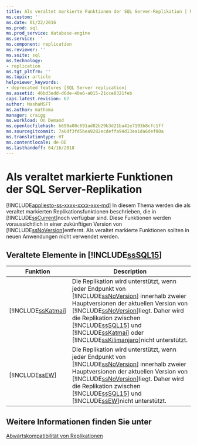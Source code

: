 ```yaml
---
title: Als veraltet markierte Funktionen der SQL Server-Replikation | Microsoft-Dokumentation
ms.custom: ''
ms.date: 01/22/2016
ms.prod: sql
ms.prod_service: database-engine
ms.service: ''
ms.component: replication
ms.reviewer: ''
ms.suite: sql
ms.technology:
- replication
ms.tgt_pltfrm: ''
ms.topic: article
helpviewer_keywords:
- deprecated features [SQL Server replication]
ms.assetid: 46bd3edd-d6de-40a6-a015-21cce8321feb
caps.latest.revision: 67
author: MashaMSFT
ms.author: mathoma
manager: craigg
ms.workload: On Demand
ms.openlocfilehash: b699a08c691ad82b29b3d21ba41e7193b8cfc1ff
ms.sourcegitcommit: 7a6df3fd5bea9282ecdeffa94d13ea1da6def80a
ms.translationtype: HT
ms.contentlocale: de-DE
ms.lasthandoff: 04/16/2018
---
```

# <a name="deprecated-features-in-sql-server-replication"></a>Als veraltet markierte Funktionen der SQL Server-Replikation
[!INCLUDE[appliesto-ss-xxxx-xxxx-xxx-md](../../includes/appliesto-ss-xxxx-xxxx-xxx-md.md)]
  In diesem Thema werden die als veraltet markierten Replikationsfunktionen beschrieben, die in [!INCLUDE[ssCurrent](../../includes/sscurrent-md.md)]noch verfügbar sind. Diese Funktionen werden voraussichtlich in einer zukünftigen Version von [!INCLUDE[ssNoVersion](../../includes/ssnoversion-md.md)]entfernt. Als veraltet markierte Funktionen sollten in neuen Anwendungen nicht verwendet werden.  
  
## <a name="items-deprecated-in-includesssql15includessssql15-mdmd"></a>Veraltete Elemente in [!INCLUDE[ssSQL15](../../includes/sssql15-md.md)]  
  
|Funktion|Description|  
|-------------|-----------------|  
|[!INCLUDE[ssKatmai](../../includes/sskatmai-md.md)]|Die Replikation wird unterstützt, wenn jeder Endpunkt von [!INCLUDE[ssNoVersion](../../includes/ssnoversion-md.md)] innerhalb zweier Hauptversionen der aktuellen Version von [!INCLUDE[ssNoVersion](../../includes/ssnoversion-md.md)]liegt. Daher wird die Replikation zwischen [!INCLUDE[ssSQL15](../../includes/sssql15-md.md)] und [!INCLUDE[ssKatmai](../../includes/sskatmai-md.md)] oder [!INCLUDE[ssKilimanjaro](../../includes/sskilimanjaro-md.md)]nicht unterstützt.|  
|[!INCLUDE[ssEW](../../includes/ssew-md.md)]|Die Replikation wird unterstützt, wenn jeder Endpunkt von [!INCLUDE[ssNoVersion](../../includes/ssnoversion-md.md)] innerhalb zweier Hauptversionen der aktuellen Version von [!INCLUDE[ssNoVersion](../../includes/ssnoversion-md.md)]liegt. Daher wird die Replikation zwischen [!INCLUDE[ssSQL15](../../includes/sssql15-md.md)] und [!INCLUDE[ssEW](../../includes/ssew-md.md)]nicht unterstützt.|  
  
## <a name="see-also"></a>Weitere Informationen finden Sie unter  
 [Abwärtskompatibilität von Replikationen](../../relational-databases/replication/replication-backward-compatibility.md)  
  
  
